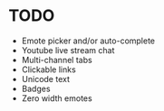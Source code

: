# TODO

- Emote picker and/or auto-complete
- Youtube live stream chat
- Multi-channel tabs
- Clickable links
- Unicode text
- Badges
- Zero width emotes